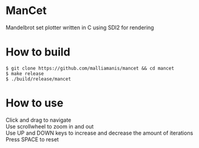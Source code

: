 # ManCet
Mandelbrot set plotter written in C using SDl2 for rendering

# How to build
```
$ git clone https://github.com/malliamanis/mancet && cd mancet
$ make release
$ ./build/release/mancet
```

# How to use
Click and drag to navigate <br>
Use scrollwheel to zoom in and out <br>
Use UP and DOWN keys to increase and decrease the amount of iterations
Press SPACE to reset
